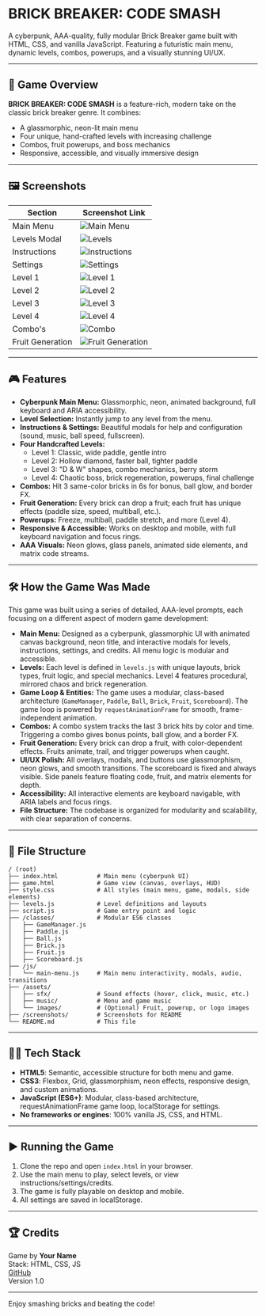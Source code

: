 # BRICK BREAKER: CODE SMASH

A cyberpunk, AAA-quality, fully modular Brick Breaker game built with HTML, CSS, and vanilla JavaScript. Featuring a futuristic main menu, dynamic levels, combos, powerups, and a visually stunning UI/UX.

---

## 🚀 Game Overview

**BRICK BREAKER: CODE SMASH** is a feature-rich, modern take on the classic brick breaker genre. It combines:
- A glassmorphic, neon-lit main menu
- Four unique, hand-crafted levels with increasing challenge
- Combos, fruit powerups, and boss mechanics
- Responsive, accessible, and visually immersive design

---

## 🖼️ Screenshots

| Section         | Screenshot Link |
|----------------|----------------|
| Main Menu      | ![Main Menu](./screenshots/main-menu.png) |
| Levels Modal   | ![Levels](./screenshots/levels-modal.png) |
| Instructions   | ![Instructions](./screenshots/instructions-modal.png) |
| Settings       | ![Settings](./screenshots/settings-modal.png) |
| Level 1        | ![Level 1](./screenshots/level1.png) |
| Level 2        | ![Level 2](./screenshots/level2.png) |
| Level 3        | ![Level 3](./screenshots/level3.png) |
| Level 4        | ![Level 4](./screenshots/level4.png) |
| Combo's        | ![Combo](./screenshots/combo.png) |
| Fruit Generation | ![Fruit Generation](./screenshots/fruit-generation.png) |

---

## 🎮 Features

- **Cyberpunk Main Menu:** Glassmorphic, neon, animated background, full keyboard and ARIA accessibility.
- **Level Selection:** Instantly jump to any level from the menu.
- **Instructions & Settings:** Beautiful modals for help and configuration (sound, music, ball speed, fullscreen).
- **Four Handcrafted Levels:**
  - Level 1: Classic, wide paddle, gentle intro
  - Level 2: Hollow diamond, faster ball, tighter paddle
  - Level 3: "D & W" shapes, combo mechanics, berry storm
  - Level 4: Chaotic boss, brick regeneration, powerups, final challenge
- **Combos:** Hit 3 same-color bricks in 6s for bonus, ball glow, and border FX.
- **Fruit Generation:** Every brick can drop a fruit; each fruit has unique effects (paddle size, speed, multiball, etc.).
- **Powerups:** Freeze, multiball, paddle stretch, and more (Level 4).
- **Responsive & Accessible:** Works on desktop and mobile, with full keyboard navigation and focus rings.
- **AAA Visuals:** Neon glows, glass panels, animated side elements, and matrix code streams.

---

## 🛠️ How the Game Was Made

This game was built using a series of detailed, AAA-level prompts, each focusing on a different aspect of modern game development:

- **Main Menu:** Designed as a cyberpunk, glassmorphic UI with animated canvas background, neon title, and interactive modals for levels, instructions, settings, and credits. All menu logic is modular and accessible.
- **Levels:** Each level is defined in `levels.js` with unique layouts, brick types, fruit logic, and special mechanics. Level 4 features procedural, mirrored chaos and brick regeneration.
- **Game Loop & Entities:** The game uses a modular, class-based architecture (`GameManager`, `Paddle`, `Ball`, `Brick`, `Fruit`, `Scoreboard`). The game loop is powered by `requestAnimationFrame` for smooth, frame-independent animation.
- **Combos:** A combo system tracks the last 3 brick hits by color and time. Triggering a combo gives bonus points, ball glow, and a border FX.
- **Fruit Generation:** Every brick can drop a fruit, with color-dependent effects. Fruits animate, trail, and trigger powerups when caught.
- **UI/UX Polish:** All overlays, modals, and buttons use glassmorphism, neon glows, and smooth transitions. The scoreboard is fixed and always visible. Side panels feature floating code, fruit, and matrix elements for depth.
- **Accessibility:** All interactive elements are keyboard navigable, with ARIA labels and focus rings.
- **File Structure:** The codebase is organized for modularity and scalability, with clear separation of concerns.

---

## 📁 File Structure

```
/ (root)
├── index.html           # Main menu (cyberpunk UI)
├── game.html            # Game view (canvas, overlays, HUD)
├── style.css            # All styles (main menu, game, modals, side elements)
├── levels.js            # Level definitions and layouts
├── script.js            # Game entry point and logic
├── /classes/            # Modular ES6 classes
│   ├── GameManager.js
│   ├── Paddle.js
│   ├── Ball.js
│   ├── Brick.js
│   ├── Fruit.js
│   ├── Scoreboard.js
├── /js/
│   └── main-menu.js     # Main menu interactivity, modals, audio, transitions
├── /assets/
│   ├── sfx/             # Sound effects (hover, click, music, etc.)
│   ├── music/           # Menu and game music
│   └── images/          # (Optional) Fruit, powerup, or logo images
├── /screenshots/        # Screenshots for README
└── README.md            # This file
```

---

## 🧑‍💻 Tech Stack

- **HTML5**: Semantic, accessible structure for both menu and game.
- **CSS3**: Flexbox, Grid, glassmorphism, neon effects, responsive design, and custom animations.
- **JavaScript (ES6+)**: Modular, class-based architecture, requestAnimationFrame game loop, localStorage for settings.
- **No frameworks or engines**: 100% vanilla JS, CSS, and HTML.

---

## ▶️ Running the Game

1. Clone the repo and open `index.html` in your browser.
2. Use the main menu to play, select levels, or view instructions/settings/credits.
3. The game is fully playable on desktop and mobile.
4. All settings are saved in localStorage.

---

## 🏆 Credits

Game by **Your Name**  
Stack: HTML, CSS, JS  
[GitHub](https://github.com/yourgithub)  
Version 1.0

---

Enjoy smashing bricks and beating the code! 